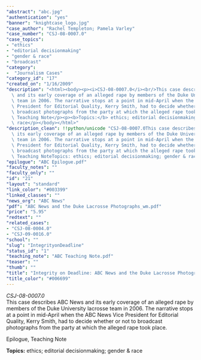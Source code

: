 ```yaml
---
"abstract": "abc.jpg"
"authentication": "yes"
"banner": "knightcase_logo.jpg"
"case_author": "Rachel Templeton; Pamela Varley"
"case_number": "CSJ-08-0007.0"
"case_topics":
- "ethics"
- "editorial decisionmaking"
- "gender & race"
- "broadcast"
"category": 
-  "Journalism Cases"
"category_id": "17"
"created_on": "1/16/2009"
"description": "<html><body><p><i>CSJ-08-0007.0</i><br/>This case describes ABC News\
  \ and its early coverage of an alleged rape by members of the Duke University lacrosse\
  \ team in 2006. The narrative stops at a point in mid-April when the ABC News Vice\
  \ President for Editorial Quality, Kerry Smith, had to decide whether or not to\
  \ broadcast photographs from the party at which the alleged rape took place.</p><p>Epilogue,\
  \ Teaching Note</p><p><b>Topics:</b> ethics; editorial decisionmaking; gender &amp;\
  \ race</p></body></html>"
"description_clean": !!python/unicode "CSJ-08-0007.0This case describes ABC News and\
  \ its early coverage of an alleged rape by members of the Duke University lacrosse\
  \ team in 2006. The narrative stops at a point in mid-April when the ABC News Vice\
  \ President for Editorial Quality, Kerry Smith, had to decide whether or not to\
  \ broadcast photographs from the party at which the alleged rape took place.Epilogue,\
  \ Teaching NoteTopics: ethics; editorial decisionmaking; gender & race"
"epilogue": "ABC Epilogue.pdf"
"faculty_notes": ""
"faculty_only": ""
"id": "21"
"layout": "standard"
"link_color": "#003399"
"linked_classes": ""
"news_org": "ABC News"
"pdf": "ABC News and the Duke Lacrosse Photographs_wm.pdf"
"price": "5.95"
"redtext": ""
"related_cases":
- "CSJ-08-0004.0"
- "CSJ-09-0016.0"
"school": ""
"slug": "IntegrityonDeadline"
"status_id": "1"
"teaching_note": "ABC Teaching Note.pdf"
"teaser": ""
"thumb": ""
"title": "Integrity on Deadline: ABC News and the Duke Lacrosse Photographs"
"title_color": "#006699"
---
```

<html><body><p><i>CSJ-08-0007.0</i><br/>This case describes ABC News and its early coverage of an alleged rape by members of the Duke University lacrosse team in 2006. The narrative stops at a point in mid-April when the ABC News Vice President for Editorial Quality, Kerry Smith, had to decide whether or not to broadcast photographs from the party at which the alleged rape took place.</p><p>Epilogue, Teaching Note</p><p><b>Topics:</b> ethics; editorial decisionmaking; gender &amp; race</p></body></html>
